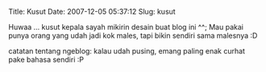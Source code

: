 Title: Kusut
Date: 2007-12-05 05:37:12
Slug: kusut

Huwaa ... kusut kepala sayah mikirin desain buat blog ini ^^; Mau pakai punya orang yang udah jadi kok males, tapi bikin sendiri sama malesnya :D

catatan tentang ngeblog:
kalau udah pusing, emang paling enak curhat pake bahasa sendiri :P